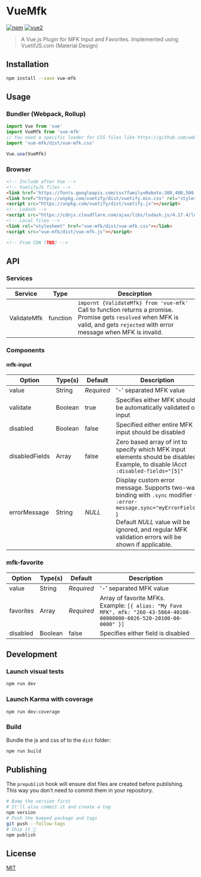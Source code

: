
# VueMfk

[![npm](https://img.shields.io/npm/v/vue-mfk.svg)](https://www.npmjs.com/package/vue-mfk) [![vue2](https://img.shields.io/badge/vue-2.x-brightgreen.svg)](https://vuejs.org/)

> A Vue.js Plugin for MFK Input and Favorites.
> Implemented using VuetifJS.com (Material Design)

## Installation

```bash
npm install --save vue-mfk
```

## Usage

### Bundler (Webpack, Rollup)

```js
import Vue from 'vue'
import VueMfk from 'vue-mfk'
// You need a specific loader for CSS files like https://github.com/webpack/css-loader
import 'vue-mfk/dist/vue-mfk.css'

Vue.use(VueMfk)
```

### Browser

```html
<!-- Include after Vue -->
<!-- VuetifyJS files -->
<link href='https://fonts.googleapis.com/css?family=Roboto:300,400,500,700|Material+Icons' rel="stylesheet">
<link href="https://unpkg.com/vuetify/dist/vuetify.min.css" rel="stylesheet">
<script src="https://unpkg.com/vuetify/dist/vuetify.js"></script>
<!-- Lodash -->
<script src="https://cdnjs.cloudflare.com/ajax/libs/lodash.js/4.17.4/lodash.min.js"></script>
<!-- Local files -->
<link rel="stylesheet" href="vue-mfk/dist/vue-mfk.css"></link>
<script src="vue-mfk/dist/vue-mfk.js"></script>

<!-- From CDN (TBD) -->
```
## API
### Services
|Service| Type | Descirption |
|--|--|--|
| ValidateMfk | function  | `impornt {ValidateMfk} from 'vue-mfk'` <br> Call to function returns a promise. Promise gets `resolved` when MFK is valid, and gets `rejected` with error message when MFK is invalid. |
### Components
#### mfk-input
| Option | Type(s) | Default | Description |
|--|--|--|--|
| value | String | *Required*| '-' separated MFK value
| validate | Boolean | true | Specifies either MFK should be automatically validated on input
| disabled | Boolean | false | Specified either entire MFK input should be disabled
| disabledFields | Array | false | Zero based array of int to specify which MFK input elements should be disabled. Example, to disable IAcct `:disabled-fields="[5]"`|
| errorMessage | String | *NULL* | Display custom error message. Supports two-way binding with `.sync` modifier ( `:error-message.sync="myErrorField"` )<br>Default *NULL* value will be ignored, and regular MFK validation errors will be shown if applicable. |
### mfk-favorite
| Option | Type(s) | Default | Description |
|--|--|--|--|
| value | String | *Required* | '-' separated MFK value |
| favorites | Array | *Required* | Array of favorite MFKs.<br>Example: `[{ alias: "My Fave MFK", mfk: "260-43-5064-40100-00000000-6026-520-20100-00-0000" }]` |
| disabled | Boolean | false | Specifies either field is disabled |
## Development

### Launch visual tests

```bash
npm run dev
```

### Launch Karma with coverage

```bash
npm run dev:coverage
```

### Build

Bundle the js and css of to the `dist` folder:

```bash
npm run build
```


## Publishing

The `prepublish` hook will ensure dist files are created before publishing. This
way you don't need to commit them in your repository.

```bash
# Bump the version first
# It'll also commit it and create a tag
npm version
# Push the bumped package and tags
git push --follow-tags
# Ship it 🚀
npm publish
```

## License

[MIT](http://opensource.org/licenses/MIT)
